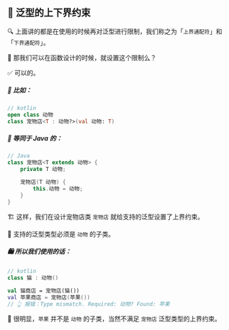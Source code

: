 ## 🌈 泛型的上下界约束

🔍 上面讲的都是在使用的时候再对泛型进行限制，我们称之为「`上界通配符`」和「`下界通配符`」。

🤔 那我们可以在函数设计的时候，就设置这个限制么？

✅ 可以的。

##### 🌰 比如：

```kotlin
// kotlin
open class 动物
class 宠物店<T : 动物?>(val 动物: T)
```

##### 🔄 等同于 Java 的：

```java
// Java
class 宠物店<T extends 动物> {
    private T 动物;

    宠物店(T 动物) {
        this.动物 = 动物;
    }
}
```

🏗️ 这样，我们在设计宠物店类 `宠物店` 就给支持的泛型设置了上界约束。

🐾 支持的泛型类型必须是 `动物` 的子类。

##### 🛍️ 所以我们使用的话：

```kotlin
// kotlin
class 猫 : 动物()

val 猫商店 = 宠物店(猫())
val 苹果商店 = 宠物店(苹果())
// 👆 报错：Type mismatch. Required: 动物? Found: 苹果
```

🍎 很明显，`苹果` 并不是 `动物` 的子类，当然不满足 `宠物店` 泛型类型的上界约束。
